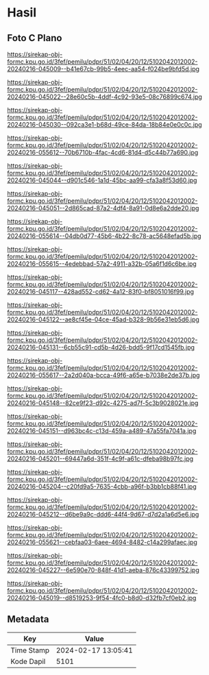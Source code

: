 # Hasil

## Foto C Plano

https://sirekap-obj-formc.kpu.go.id/3fef/pemilu/pdpr/51/02/04/20/12/5102042012002-20240216-045009--b41e67cb-99b5-4eec-aa54-f024be9bfd5d.jpg

https://sirekap-obj-formc.kpu.go.id/3fef/pemilu/pdpr/51/02/04/20/12/5102042012002-20240216-045022--28e60c5b-4ddf-4c92-93e5-08c76899c674.jpg

https://sirekap-obj-formc.kpu.go.id/3fef/pemilu/pdpr/51/02/04/20/12/5102042012002-20240216-045030--092ca3e1-b68d-49ce-84da-18b84e0e0c0c.jpg

https://sirekap-obj-formc.kpu.go.id/3fef/pemilu/pdpr/51/02/04/20/12/5102042012002-20240216-055612--70b6710b-4fac-4cd6-81d4-d5c44b77a690.jpg

https://sirekap-obj-formc.kpu.go.id/3fef/pemilu/pdpr/51/02/04/20/12/5102042012002-20240216-045044--d901c546-1a1d-45bc-aa99-cfa3a8f53d60.jpg

https://sirekap-obj-formc.kpu.go.id/3fef/pemilu/pdpr/51/02/04/20/12/5102042012002-20240216-045051--2d865cad-87a2-4df4-8a91-0d8e6a2dde20.jpg

https://sirekap-obj-formc.kpu.go.id/3fef/pemilu/pdpr/51/02/04/20/12/5102042012002-20240216-055614--04db0d77-45b6-4b22-8c78-ac5648efad5b.jpg

https://sirekap-obj-formc.kpu.go.id/3fef/pemilu/pdpr/51/02/04/20/12/5102042012002-20240216-055615--4edebbad-57a2-4911-a32b-05a6f1d6c6be.jpg

https://sirekap-obj-formc.kpu.go.id/3fef/pemilu/pdpr/51/02/04/20/12/5102042012002-20240216-045117--428ad552-cd62-4a12-83f0-bf8051016f99.jpg

https://sirekap-obj-formc.kpu.go.id/3fef/pemilu/pdpr/51/02/04/20/12/5102042012002-20240216-045122--ae8cf45e-04ce-45ad-b328-9b56e31eb5d6.jpg

https://sirekap-obj-formc.kpu.go.id/3fef/pemilu/pdpr/51/02/04/20/12/5102042012002-20240216-045131--6cb55c91-cd5b-4d26-bdd5-9f17cd1545fb.jpg

https://sirekap-obj-formc.kpu.go.id/3fef/pemilu/pdpr/51/02/04/20/12/5102042012002-20240216-055617--2a2d040a-bcca-49f6-a65e-b7038e2de37b.jpg

https://sirekap-obj-formc.kpu.go.id/3fef/pemilu/pdpr/51/02/04/20/12/5102042012002-20240216-045148--82ce9f23-d92c-4275-ad7f-5c3b9028021e.jpg

https://sirekap-obj-formc.kpu.go.id/3fef/pemilu/pdpr/51/02/04/20/12/5102042012002-20240216-045151--d963bc4c-c13d-459a-a489-47a55fa7041a.jpg

https://sirekap-obj-formc.kpu.go.id/3fef/pemilu/pdpr/51/02/04/20/12/5102042012002-20240216-045201--69447a6d-351f-4c9f-a61c-dfeba98b97fc.jpg

https://sirekap-obj-formc.kpu.go.id/3fef/pemilu/pdpr/51/02/04/20/12/5102042012002-20240216-045204--c20fd9a5-7635-4cbb-a96f-b3bb1cb88f41.jpg

https://sirekap-obj-formc.kpu.go.id/3fef/pemilu/pdpr/51/02/04/20/12/5102042012002-20240216-045212--d6be9a9c-ddd6-44f4-9d67-d7d2a1a6d5e6.jpg

https://sirekap-obj-formc.kpu.go.id/3fef/pemilu/pdpr/51/02/04/20/12/5102042012002-20240216-055621--cebfaa03-6aee-4694-8482-c14a299afaec.jpg

https://sirekap-obj-formc.kpu.go.id/3fef/pemilu/pdpr/51/02/04/20/12/5102042012002-20240216-045227--6e590e70-848f-41d1-aeba-876c43399752.jpg

https://sirekap-obj-formc.kpu.go.id/3fef/pemilu/pdpr/51/02/04/20/12/5102042012002-20240216-045019--d8519253-9f54-4fc0-b8d0-d32fb7cf0eb2.jpg


## Metadata

| Key        | Value               |
| ---------- | ------------------- |
| Time Stamp | 2024-02-17 13:05:41 |
| Kode Dapil | 5101                |



